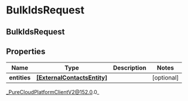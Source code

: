 # BulkIdsRequest

## BulkIdsRequest

## Properties

|Name | Type | Description | Notes|
|------------ | ------------- | ------------- | -------------|
| **entities** | [**[ExternalContactsEntity]**](ExternalContactsEntity) |  | [optional] |



_PureCloudPlatformClientV2@152.0.0_
